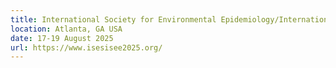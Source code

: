 ```yaml
---
title: International Society for Environmental Epidemiology/International Society of Exposure Science Joint Meeting
location: Atlanta, GA USA
date: 17-19 August 2025
url: https://www.isesisee2025.org/
---
```

